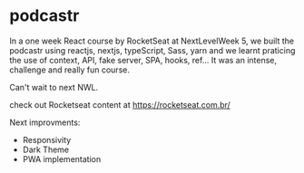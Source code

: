 # podcastr

In a one week React course by RocketSeat at NextLevelWeek 5, we built the podcastr using reactjs, nextjs, typeScript, Sass, yarn and we learnt praticing the use of context, API, fake server, SPA, hooks, ref...
It was an intense, challenge and really fun course.

Can't wait to next NWL.

check out Rocketseat content at https://rocketseat.com.br/

Next improvments:
- Responsivity
- Dark Theme
- PWA implementation
